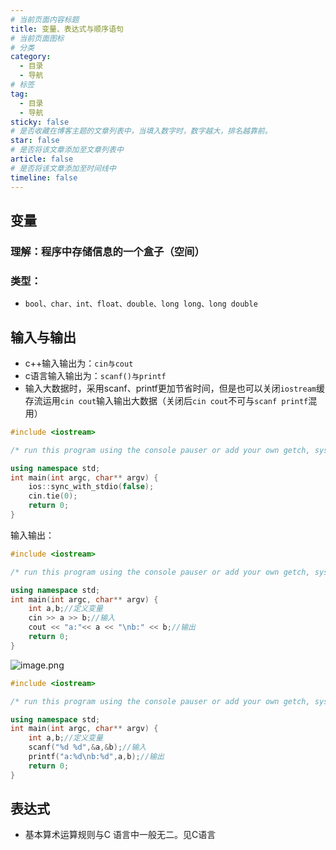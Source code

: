 ```yaml
---
# 当前页面内容标题
title: 变量、表达式与顺序语句
# 当前页面图标
# 分类
category:
  - 目录
  - 导航
# 标签
tag:
  - 目录
  - 导航
sticky: false
# 是否收藏在博客主题的文章列表中，当填入数字时，数字越大，排名越靠前。
star: false
# 是否将该文章添加至文章列表中
article: false
# 是否将该文章添加至时间线中
timeline: false
---
```




## 变量
### 理解：程序中存储信息的一个盒子（空间）

### 类型：

- `bool、char、int、float、double、long long、long double`
## 输入与输出

- c++输入输出为：`cin与cout`
- c语言输入输出为：`scanf()与printf`
- 输入大数据时，采用scanf、printf更加节省时间，但是也可以关闭`iostream`缓存流运用`cin cout`输入输出大数据（关闭后`cin cout`不可与`scanf printf`混用）
```cpp
#include <iostream>

/* run this program using the console pauser or add your own getch, system("pause") or input loop */

using namespace std;
int main(int argc, char** argv) {
	ios::sync_with_stdio(false);
	cin.tie(0);
	return 0;
}
```
输入输出：
```cpp
#include <iostream>

/* run this program using the console pauser or add your own getch, system("pause") or input loop */

using namespace std;
int main(int argc, char** argv) {
	int a,b;//定义变量
	cin >> a >> b;//输入
	cout << "a:"<< a << "\nb:" << b;//输出
	return 0;
}	
```
![image.png](https://cdn.nlark.com/yuque/0/2023/png/35273604/1697363837075-aeed4f2f-f982-4207-8de5-3d61c8901d4f.png#averageHue=%233c8543&clientId=u736b24bc-a436-4&from=paste&height=302&id=ub142547a&originHeight=453&originWidth=647&originalType=binary&ratio=1.5&rotation=0&showTitle=false&size=33558&status=done&style=none&taskId=u95f1a703-5d01-49e1-996a-fdf1679251e&title=&width=431.3333333333333)
```cpp
#include <iostream>

/* run this program using the console pauser or add your own getch, system("pause") or input loop */

using namespace std;
int main(int argc, char** argv) {
	int a,b;//定义变量
	scanf("%d %d",&a,&b);//输入
	printf("a:%d\nb:%d",a,b);//输出
	return 0;
}
```
## 表达式

- 基本算术运算规则与C 语言中一般无二。见C语言


